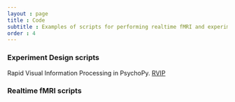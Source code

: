 ```yaml
---
layout : page
title : Code
subtitle : Examples of scripts for performing realtime fMRI and experiment design.
order : 4
---
```


### Experiment Design scripts


Rapid Visual Information Processing in PsychoPy.  <a href="https://github.com/realtime-fmri-blog/realtime_code_examples/archive/master.zip" class="button big">RVIP</a>   

  
  
  
  
  
  
  
  
### Realtime fMRI scripts